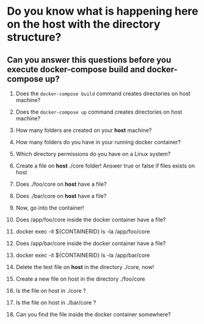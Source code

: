 # Do you know what is happening here on the host with the directory structure?
## Can you answer this questions before you execute docker-compose build and docker-compose up?
 1. Does the ```docker-compose build``` command creates directories on host machine?
 2. Does the ```docker-compose up``` command creates directories on host machine?
 3. How many folders are created on your **host** machine?
 4. How many folders do you have in your running docker container?
 5. Which directory permissions do you have on a Linux system?
 6. Create a file on **host** ./core folder! Answer true or false if files exists on host
 7. Does ./foo/core on **host** have a file?
 8. Does ./bar/core on **host** have a file?
 9. Now, go into the container! 
 10. Does /app/foo/core inside the docker container have a file?
 11. docker exec -it ${CONTAINERID} ls -la /app/foo/core
 12. Does /app/bar/core inside the docker container have a file?
 13. docker exec -it ${CONTAINERID} ls -la /app/bar/core

 14. Delete the test file on **host** in the directory ./core, now!
 15. Create a new file on host in the directory ./foo/core
 16. Is the file on host in ./core ?
 17. Is the file on host in ./bar/core ? 
 18. Can you find the file inside the docker container somewhere?

